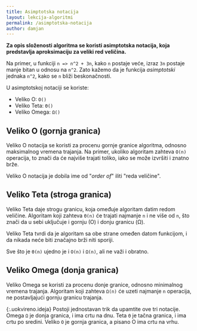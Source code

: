 ```yaml
---
title: Asimptotska notacija
layout: lekcija-algoritmi
permalink: /asimptotska-notacija
author: damjan
---
```


**Za opis složenosti algoritma se koristi asimptotska notacija, koja predstavlja aproksimaciju za veliki red veličina.**

Na primer, u funkciji `n => n^2 + 3n`, kako `n` postaje veće, izraz `3n` postaje manje bitan u odnosu na `n^2`. Zato kažemo da je funkcija *asimptotski* jednaka `n^2`, kako se `n` bliži beskonačnosti.

U asimptotskoj notaciji se koriste:

- Veliko O: `O()`
- Veliko Teta: `Θ()`
- Veliko Omega: `Ω()`

## Veliko O (gornja granica)

Veliko O notacija se koristi za procenu gornje granice algoritma, odnosno maksimalnog vremena trajanja. Na primer, ukoliko algoritam zahteva `O(n)` operacija, to znači da će najviše trajati toliko, iako se može izvršiti i znatno brže.

Veliko O notacija je dobila ime od "*order of*" iliti "reda veličine".

## Veliko Teta (stroga granica)

Veliko Teta daje strogu granicu, koja omeđuje algoritam datim redom veličine. Algoritam koji zahteva `Θ(n)` će trajati najmanje `n` i ne više od `n`, što znači da u sebi uključuje i gornju (O) i donju granicu (Ω).

Veliko Teta tvrdi da je algoritam sa obe strane omeđen datom funkcijom, i da nikada neće biti značajno brži niti sporiji.

Sve što je `Θ(n)` ujedno je i `O(n)` i `Ω(n)`, ali ne važi i obratno.

## Veliko Omega (donja granica)

Veliko Omega se koristi za procenu donje granice, odnosno minimalnog vremena trajanja. Algoritam koji zahteva `Ω(n)` će uzeti najmanje `n` operacija, ne postavljajući gornju granicu trajanja.

{:.uokvireno.ideja}
Postoji jednostavan trik da upamtite ove tri notacije. Omega `Ω` je donja granica, i ima crtu na dnu. Teta `Θ` je tačna granica, i ima crtu po sredini. Veliko `O` je gornja granica, a pisano O ima crtu na vrhu.
